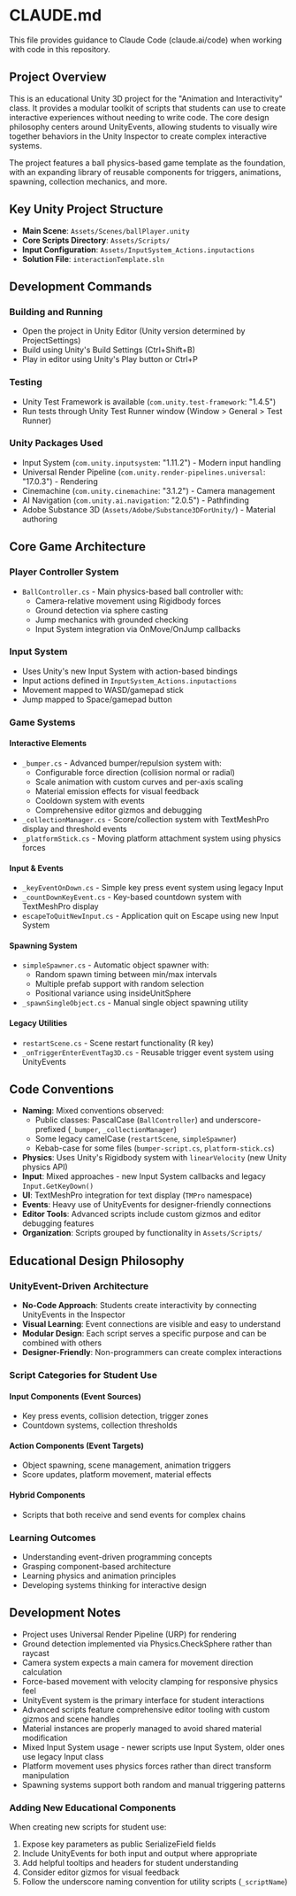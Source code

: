 # CLAUDE.md

This file provides guidance to Claude Code (claude.ai/code) when working with code in this repository.

## Project Overview

This is an educational Unity 3D project for the "Animation and Interactivity" class. It provides a modular toolkit of scripts that students can use to create interactive experiences without needing to write code. The core design philosophy centers around UnityEvents, allowing students to visually wire together behaviors in the Unity Inspector to create complex interactive systems.

The project features a ball physics-based game template as the foundation, with an expanding library of reusable components for triggers, animations, spawning, collection mechanics, and more.

## Key Unity Project Structure

- **Main Scene**: `Assets/Scenes/ballPlayer.unity`
- **Core Scripts Directory**: `Assets/Scripts/`
- **Input Configuration**: `Assets/InputSystem_Actions.inputactions`
- **Solution File**: `interactionTemplate.sln`

## Development Commands

### Building and Running
- Open the project in Unity Editor (Unity version determined by ProjectSettings)
- Build using Unity's Build Settings (Ctrl+Shift+B)
- Play in editor using Unity's Play button or Ctrl+P

### Testing
- Unity Test Framework is available (`com.unity.test-framework`: "1.4.5")
- Run tests through Unity Test Runner window (Window > General > Test Runner)

### Unity Packages Used
- Input System (`com.unity.inputsystem`: "1.11.2") - Modern input handling
- Universal Render Pipeline (`com.unity.render-pipelines.universal`: "17.0.3") - Rendering
- Cinemachine (`com.unity.cinemachine`: "3.1.2") - Camera management
- AI Navigation (`com.unity.ai.navigation`: "2.0.5") - Pathfinding
- Adobe Substance 3D (`Assets/Adobe/Substance3DForUnity/`) - Material authoring

## Core Game Architecture

### Player Controller System
- `BallController.cs` - Main physics-based ball controller with:
  - Camera-relative movement using Rigidbody forces
  - Ground detection via sphere casting
  - Jump mechanics with grounded checking
  - Input System integration via OnMove/OnJump callbacks

### Input System
- Uses Unity's new Input System with action-based bindings
- Input actions defined in `InputSystem_Actions.inputactions`
- Movement mapped to WASD/gamepad stick
- Jump mapped to Space/gamepad button

### Game Systems

#### Interactive Elements
- `_bumper.cs` - Advanced bumper/repulsion system with:
  - Configurable force direction (collision normal or radial)
  - Scale animation with custom curves and per-axis scaling
  - Material emission effects for visual feedback
  - Cooldown system with events
  - Comprehensive editor gizmos and debugging
- `_collectionManager.cs` - Score/collection system with TextMeshPro display and threshold events
- `_platformStick.cs` - Moving platform attachment system using physics forces

#### Input & Events
- `_keyEventOnDown.cs` - Simple key press event system using legacy Input
- `_countDownKeyEvent.cs` - Key-based countdown system with TextMeshPro display
- `escapeToQuitNewInput.cs` - Application quit on Escape using new Input System

#### Spawning System
- `simpleSpawner.cs` - Automatic object spawner with:
  - Random spawn timing between min/max intervals  
  - Multiple prefab support with random selection
  - Positional variance using insideUnitSphere
- `_spawnSingleObject.cs` - Manual single object spawning utility

#### Legacy Utilities
- `restartScene.cs` - Scene restart functionality (R key)
- `_onTriggerEnterEventTag3D.cs` - Reusable trigger event system using UnityEvents

## Code Conventions

- **Naming**: Mixed conventions observed:
  - Public classes: PascalCase (`BallController`) and underscore-prefixed (`_bumper`, `_collectionManager`)
  - Some legacy camelCase (`restartScene`, `simpleSpawner`)
  - Kebab-case for some files (`bumper-script.cs`, `platform-stick.cs`)
- **Physics**: Uses Unity's Rigidbody system with `linearVelocity` (new Unity physics API)
- **Input**: Mixed approaches - new Input System callbacks and legacy `Input.GetKeyDown()`
- **UI**: TextMeshPro integration for text display (`TMPro` namespace)
- **Events**: Heavy use of UnityEvents for designer-friendly connections
- **Editor Tools**: Advanced scripts include custom gizmos and editor debugging features
- **Organization**: Scripts grouped by functionality in `Assets/Scripts/`

## Educational Design Philosophy

### UnityEvent-Driven Architecture
- **No-Code Approach**: Students create interactivity by connecting UnityEvents in the Inspector
- **Visual Learning**: Event connections are visible and easy to understand
- **Modular Design**: Each script serves a specific purpose and can be combined with others
- **Designer-Friendly**: Non-programmers can create complex interactions

### Script Categories for Student Use

#### Input Components (Event Sources)
- Key press events, collision detection, trigger zones
- Countdown systems, collection thresholds

#### Action Components (Event Targets)  
- Object spawning, scene management, animation triggers
- Score updates, platform movement, material effects

#### Hybrid Components
- Scripts that both receive and send events for complex chains

### Learning Outcomes
- Understanding event-driven programming concepts
- Grasping component-based architecture
- Learning physics and animation principles
- Developing systems thinking for interactive design

## Development Notes

- Project uses Universal Render Pipeline (URP) for rendering
- Ground detection implemented via Physics.CheckSphere rather than raycast
- Camera system expects a main camera for movement direction calculation
- Force-based movement with velocity clamping for responsive physics feel
- UnityEvent system is the primary interface for student interactions
- Advanced scripts feature comprehensive editor tooling with custom gizmos and scene handles
- Material instances are properly managed to avoid shared material modification
- Mixed Input System usage - newer scripts use Input System, older ones use legacy Input class
- Platform movement uses physics forces rather than direct transform manipulation
- Spawning systems support both random and manual triggering patterns

### Adding New Educational Components
When creating new scripts for student use:
1. Expose key parameters as public SerializeField fields
2. Include UnityEvents for both input and output where appropriate
3. Add helpful tooltips and headers for student understanding
4. Consider editor gizmos for visual feedback
5. Follow the underscore naming convention for utility scripts (`_scriptName`)